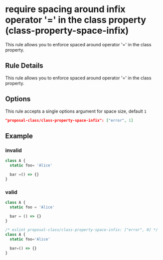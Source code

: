 # require spacing around infix operator '=' in the class property (class-property-space-infix)

This rule allows you to enforce spaced around operator '=' in the class property.

## Rule Details

This rule allows you to enforce spaced around operator '=' in the class property.

## Options

This rule accepts a single options argument for space size, default `1`

```json
"proposal-class/class-property-space-infix": ["error", 1]
```

## Example

### invalid
```js
class A {
  static foo= 'Alice'

  bar =() => {}
}
```

### valid
```js
class A {
  static foo = 'Alice'

  bar = () => {}
}
```

```js
/* eslint proposal-class/class-property-space-infix: ["error", 0] */
class A {
  static foo='Alice'

  bar=() => {}
}
```
